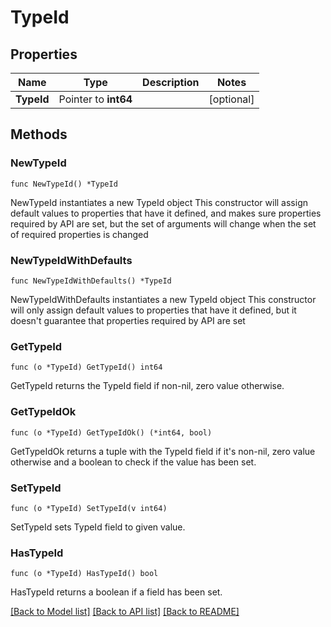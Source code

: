 # TypeId

## Properties

Name | Type | Description | Notes
------------ | ------------- | ------------- | -------------
**TypeId** | Pointer to **int64** |  | [optional] 

## Methods

### NewTypeId

`func NewTypeId() *TypeId`

NewTypeId instantiates a new TypeId object
This constructor will assign default values to properties that have it defined,
and makes sure properties required by API are set, but the set of arguments
will change when the set of required properties is changed

### NewTypeIdWithDefaults

`func NewTypeIdWithDefaults() *TypeId`

NewTypeIdWithDefaults instantiates a new TypeId object
This constructor will only assign default values to properties that have it defined,
but it doesn't guarantee that properties required by API are set

### GetTypeId

`func (o *TypeId) GetTypeId() int64`

GetTypeId returns the TypeId field if non-nil, zero value otherwise.

### GetTypeIdOk

`func (o *TypeId) GetTypeIdOk() (*int64, bool)`

GetTypeIdOk returns a tuple with the TypeId field if it's non-nil, zero value otherwise
and a boolean to check if the value has been set.

### SetTypeId

`func (o *TypeId) SetTypeId(v int64)`

SetTypeId sets TypeId field to given value.

### HasTypeId

`func (o *TypeId) HasTypeId() bool`

HasTypeId returns a boolean if a field has been set.


[[Back to Model list]](../README.md#documentation-for-models) [[Back to API list]](../README.md#documentation-for-api-endpoints) [[Back to README]](../README.md)


